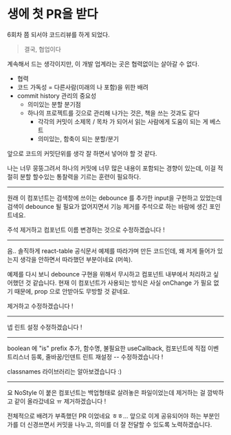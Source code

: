 # 생에 첫 PR을 받다

6회차 쯤 되서야 코드리뷰를 하게 되었다.



> 결국, 협업이다

계속해서 드는 생각이지만, 이 개발 업계라는 곳은 협력없이는 살아갈 수 없다.

- 협력
- 코드 가독성 = 다른사람(미래의 나 포함)을 위한 배려
- commit history 관리의 중요성
  - 의미있는 분할 분기점
  - 하나의 프로젝트를 깃으로 관리해 나가는 것은, 책을 쓰는 것과도 같다
    - 각각의 커밋이 소제목 / 목차 가 되어서 읽는 사람에게 도움이 되는 게 베스트
    - 의미있는, 함축이 되는 분할/분기

앞으로 코드의 커밋단위를 생각 잘 하면서 넣어야 할 것 같다.

나는 너무 뭉뚱그려서 하나의 커밋에 너무 많은 내용이 포함되는 경향이 있는데, 이걸 적절히 분할 할수있는 통찰력을 기르는 훈련이 필요하다.


---

원래 이 컴포넌트는 검색창에 쓰이는 debounce 를 추가한 input을 구현하고 있었는데 검색이 debounce 될 필요가 없어지면서 기능 제거를 주석으로 하는 바람에 생긴 포인트네요.

주석 제거하고 컴포넌트 이름 변경하는 것으로 수정하겠습니다 !

---

음.. 솔직하게 react-table 공식문서 예제를 따라가며 만든 코드인데, 왜 저게 들어가 있는지 생각을 안하면서 따라했던 부분이네요 (머쓱). 

예제를 다시 보니 debounce 구현을 위해서 무시하고 컴포넌트 내부에서 처리하고 싶어했던 것 같습니다. 현재 이 컴포넌트가 사용되는 방식은 사실 onChange 가 필요 없기 때문에, prop 으로 안받아도 무방할 것 같네요.

제거하고 수정하겠습니다 !

---

넵 린트 설정 수정하겠습니다 !

--- 

boolean 에 "is" prefix 추가, 함수명, 불필요한 useCallback, 컴포넌트에 직접 이벤트리스너 등록, 줄바꿈/인덴트 린트 재설정 -- 수정하겠습니다 !

classnames 라이브러리는 알아보겠습니다 :)

---

요 NoStyle 이 붙은 컴포넌트는 백업형태로 살려놓은 파일이었는데 제거하는 걸 깜박하고 같이 올라갔네요 ㅠ 
제거하겠습니다 !


전체적으로 배려가 부족했던 PR 이었네요 ㅎㅎ...
앞으로 이게 공유되어야 하는 부분인가를 더 신경쓰면서 커밋을 나누고, 의미를 더 잘 전달할 수 있도록 노력하겠습니다. 